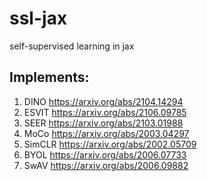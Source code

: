 # ssl-jax
self-supervised learning in jax

## Implements: 
1. DINO https://arxiv.org/abs/2104.14294
2. ESVIT https://arxiv.org/abs/2106.09785
3. SEER https://arxiv.org/abs/2103.01988
4. MoCo https://arxiv.org/abs/2003.04297
5. SimCLR https://arxiv.org/abs/2002.05709
6. BYOL https://arxiv.org/abs/2006.07733
7. SwAV https://arxiv.org/abs/2006.09882
